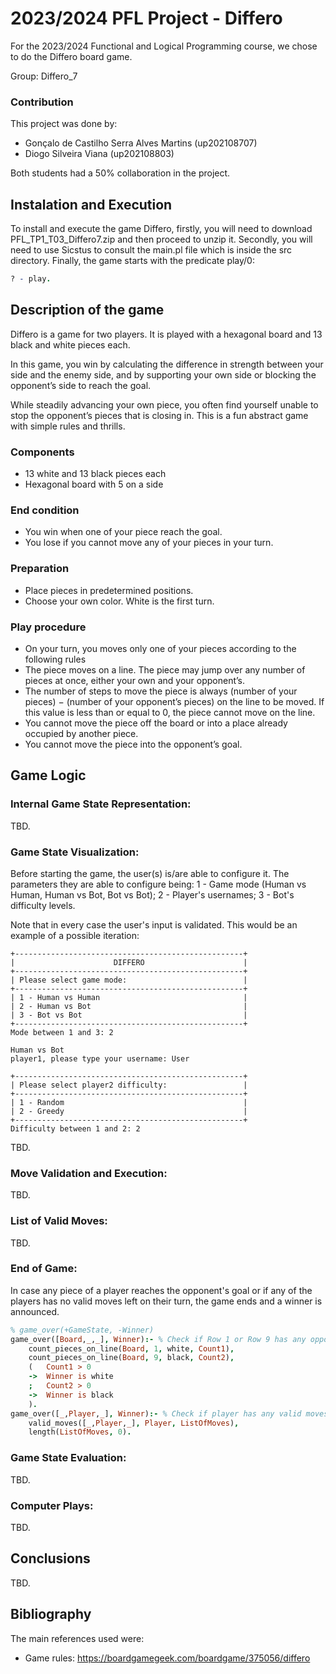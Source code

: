 # 2023/2024 PFL Project - Differo

For the 2023/2024 Functional and Logical Programming course, we chose to do the Differo board game.

Group: Differo_7

### Contribution

This project was done by:
- Gonçalo de Castilho Serra Alves Martins (up202108707)
- Diogo Silveira Viana (up202108803)

Both students had a 50% collaboration in the project.

## Instalation and Execution

To install and execute the game Differo, firstly, you will need to download PFL_TP1_T03_Differo7.zip and then proceed to unzip it. Secondly, you will need to use Sicstus to consult the main.pl file which is inside the src directory. Finally, the game starts with the predicate play/0:

```prolog
? - play.
```

## Description of the game

Differo is a game for two players. It is played with a hexagonal board and 13 black and white pieces each.

In this game, you win by calculating the difference in strength between your side and the enemy side, and by supporting your own side or blocking the opponent’s side to reach the goal.

While steadily advancing your own piece, you often find yourself unable to stop the opponent’s pieces that is closing in. This is a fun abstract game with simple rules and thrills.

### Components

- 13 white and 13 black pieces each
- Hexagonal board with 5 on a side

### End condition

- You win when one of your piece reach the goal.
- You lose if you cannot move any of your pieces in your turn.

### Preparation
- Place pieces in predetermined positions.
- Choose your own color. White is the first turn.

### Play procedure
- On your turn, you moves only one of your pieces according to the following rules
- The piece moves on a line. The piece may jump over any number of pieces at once, either your own and your opponent’s.
- The number of steps to move the piece is always (number of your pieces) − (number of your opponent’s pieces) on the line to be moved. If this value is less than or equal to 0, the piece cannot move on the line.
- You cannot move the piece off the board or into a place already occupied by another piece.
- You cannot move the piece into the opponent’s goal.

## Game Logic

### Internal Game State Representation:

TBD.

### Game State Visualization:

Before starting the game, the user(s) is/are able to configure it. The parameters they are able to configure being:
    1 - Game mode (Human vs Human, Human vs Bot, Bot vs Bot);
    2 - Player's usernames;
    3 - Bot's difficulty levels.

Note that in every case the user's input is validated.
This would be an example of a possible iteration:

```
+---------------------------------------------------+
|                      DIFFERO                      |
+---------------------------------------------------+
| Please select game mode:                          |
+---------------------------------------------------+
| 1 - Human vs Human                                |
| 2 - Human vs Bot                                  |
| 3 - Bot vs Bot                                    |
+---------------------------------------------------+
Mode between 1 and 3: 2
```

```
Human vs Bot
player1, please type your username: User
```

```
+---------------------------------------------------+
| Please select player2 difficulty:                 |
+---------------------------------------------------+
| 1 - Random                                        |
| 2 - Greedy                                        |
+---------------------------------------------------+
Difficulty between 1 and 2: 2
```

TBD.

### Move Validation and Execution:

TBD.

### List of Valid Moves:

TBD.

### End of Game:

In case any piece of a player reaches the opponent's goal or if any of the players has no valid moves left on their turn, the game ends and a winner is announced.

```prolog
% game_over(+GameState, -Winner)
game_over([Board,_,_], Winner):- % Check if Row 1 or Row 9 has any opposite colored pieces.
    count_pieces_on_line(Board, 1, white, Count1),
    count_pieces_on_line(Board, 9, black, Count2),
    (   Count1 > 0
    ->  Winner is white
    ;   Count2 > 0
    ->  Winner is black
    ).
game_over([_,Player,_], Winner):- % Check if player has any valid moves left to play.
    valid_moves([_,Player,_], Player, ListOfMoves),
    length(ListOfMoves, 0).
```

### Game State Evaluation:

TBD.

### Computer Plays:

TBD.

## Conclusions 

TBD.

## Bibliography
The main references used were:
- Game rules: https://boardgamegeek.com/boardgame/375056/differo
